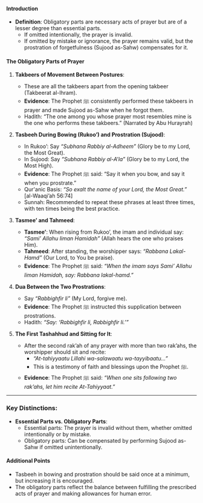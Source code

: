 #### Introduction
- **Definition**: Obligatory parts are necessary acts of prayer but are of a lesser degree than essential parts. 
  - If omitted intentionally, the prayer is invalid.
  - If omitted by mistake or ignorance, the prayer remains valid, but the prostration of forgetfulness (Sujood as-Sahw) compensates for it.

#### The Obligatory Parts of Prayer
1. **Takbeers of Movement Between Postures**:
   - These are all the takbeers apart from the opening takbeer (Takbeerat al-Ihram).
   - **Evidence**: The Prophet ﷺ consistently performed these takbeers in prayer and made Sujood as-Sahw when he forgot them.  
   - Hadith: “The one among you whose prayer most resembles mine is the one who performs these takbeers.” (Narrated by Abu Hurayrah)

2. **Tasbeeh During Bowing (Rukoo’) and Prostration (Sujood)**:
   - In Rukoo’: Say _“Subhana Rabbiy al-Adheem”_ (Glory be to my Lord, the Most Great). 
   - In Sujood: Say _“Subhana Rabbiy al-A’la”_ (Glory be to my Lord, the Most High).
   - **Evidence**: The Prophet ﷺ said: “Say it when you bow, and say it when you prostrate.”  
   - Qur'anic Basis: _“So exalt the name of your Lord, the Most Great.”_ [al-Waaqi’ah 56:74]  
   - Sunnah: Recommended to repeat these phrases at least three times, with ten times being the best practice.

3. **Tasmee’ and Tahmeed**:
   - **Tasmee’**: When rising from Rukoo’, the imam and individual say: _“Sami’ Allahu liman Hamidah”_ (Allah hears the one who praises Him).
   - **Tahmeed**: After standing, the worshipper says: _“Rabbana Lakal-Hamd”_ (Our Lord, to You be praise).
   - **Evidence**: The Prophet ﷺ said: _“When the imam says Sami’ Allahu liman Hamidah, say: Rabbana lakal-hamd.”_

4. **Dua Between the Two Prostrations**:
   - Say _“Rabbighfir li”_ (My Lord, forgive me).
   - **Evidence**: The Prophet ﷺ instructed this supplication between prostrations.  
   - Hadith: _“Say: ‘Rabbighfir li, Rabbighfir li.’”_

5. **The First Tashahhud and Sitting for It**:
   - After the second rak’ah of any prayer with more than two rak’ahs, the worshipper should sit and recite:
     - _“At-tahiyyaatu Lillahi wa-salawaatu wa-tayyibaatu...”_ 
     - This is a testimony of faith and blessings upon the Prophet ﷺ.
   - **Evidence**: The Prophet ﷺ said: _“When one sits following two rak’ahs, let him recite At-Tahiyyaat.”_

---

### Key Distinctions:
- **Essential Parts vs. Obligatory Parts**:
  - Essential parts: The prayer is invalid without them, whether omitted intentionally or by mistake.
  - Obligatory parts: Can be compensated by performing Sujood as-Sahw if omitted unintentionally.

#### Additional Points
- Tasbeeh in bowing and prostration should be said once at a minimum, but increasing it is encouraged.
- The obligatory parts reflect the balance between fulfilling the prescribed acts of prayer and making allowances for human error. 

